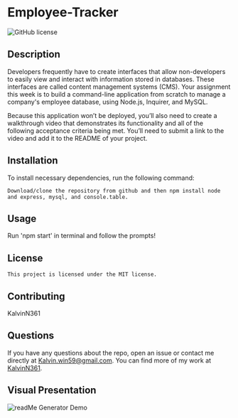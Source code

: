 # Employee-Tracker

  ![GitHub license](https://img.shields.io/badge/license-MIT-blue.svg)
  ## Description
Developers frequently have to create interfaces that allow non-developers to easily view and interact with information stored in databases. These interfaces are called content management systems (CMS). Your assignment this week is to build a command-line application from scratch to manage a company's employee database, using Node.js, Inquirer, and MySQL.

Because this application won’t be deployed, you’ll also need to create a walkthrough video that demonstrates its functionality and all of the following acceptance criteria being met. You’ll need to submit a link to the video and add it to the README of your project.

  ## Installation
  To install necessary dependencies, run the following command:
  ```
  Download/clone the repository from github and then npm install node and express, mysql, and console.table. 
  ```
  ## Usage
  Run 'npm start' in terminal and follow the prompts!
  
  ## License
    This project is licensed under the MIT license.
    
  ## Contributing
  KalvinN361
  
  
  ## Questions
  If you have any questions about the repo, open an issue or contact me directly at Kalvin.win59@gmail.com. You can find more of my work at [KalvinN361](https://github.com/KalvinN361/).
  
  
  ## Visual Presentation
  ![readMe Generator Demo](https://github.com/KalvinN361/Note-Taker/blob/659d9bf0609da14f1981cabca0ab84f8a55b4776/Visual.gif) 
